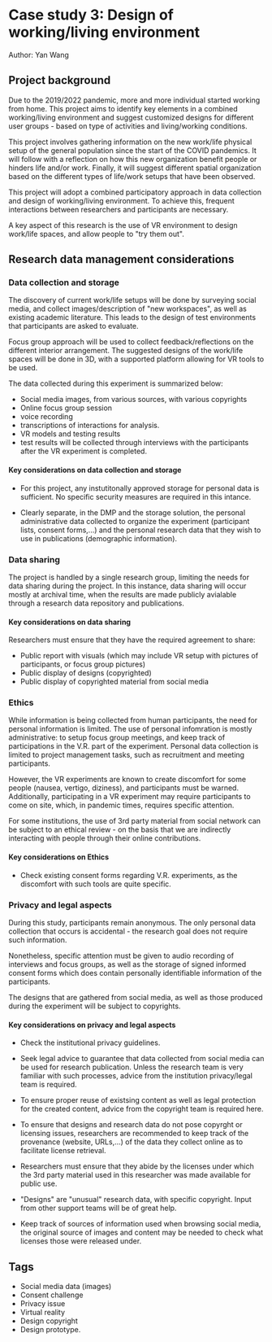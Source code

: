 # Case study 3: Design of working/living environment 

Author: Yan Wang 

## Project background

Due to the 2019/2022 pandemic, more and more individual started working from home. This project aims to identify key elements in a combined working/living environment and suggest customized designs for different user groups - based on type of activities and living/working conditions.



This project involves gathering information on the new work/life physical setup of the general population since the start of the COVID pandemics. It will follow with a reflection on how this new organization benefit people or hinders life and/or work. Finally, it will suggest different spatial organization based on the different types of life/work setups that have been observed.

This project will adopt a combined participatory approach in data collection and design of working/living environment. To achieve this, frequent interactions between researchers and participants are necessary.

A key aspect of this research is the use of VR environment to design work/life spaces, and allow people to "try them out". 

## Research data management considerations

### Data collection and storage

The discovery of current work/life setups will be done by surveying social media, and collect images/description of "new workspaces", as well as existing academic literature. This leads to the design of test environments that participants are asked to evaluate.

Focus group approach will be used to collect feedback/reflections on the different interior arrangement. The suggested designs of the work/life spaces will be done in 3D, with a supported platform allowing for VR tools to be used. 

The data collected during this experiment is summarized below:
- Social media images, from various sources, with various copyrights
- Online focus group session
-   voice recording
-   transcriptions of interactions for analysis.
- VR models and testing results
-  test results will be collected through interviews with the participants after the VR experiment is completed.

#### Key considerations on data collection and storage

- For this project, any instutitonally approved storage for personal data is sufficient. No specific security measures are required in this intance. 

- Clearly separate, in the DMP and the storage solution, the personal administrative data collected to organize the experiment (participant lists, consent forms,...) and the personal research data that they wish to use in publications (demographic information).

### Data sharing

The project is handled by a single research group, limiting the needs for data sharing during the project. In this instance, data sharing will occur mostly at archival time, when the results are made publicly avialable through a research data repository and publications. 

#### Key considerations on data sharing

Researchers must ensure that they have the required agreement to share: 
- Public report with visuals (which may include VR setup with pictures of participants, or focus group pictures)
- Public display of designs (copyrighted)
- Public display of copyrighted material from social media

### Ethics 

While information is being collected from human participants, the need for personal information is limited. The use of personal infomration is mostly administrative: to setup focus group meetings, and keep track of participations in the V.R. part of the experiment. Personal data collection is limited to project management tasks, such as recruitment and meeting participants. 

However, the VR experiments are known to create discomfort for some people (nausea, vertigo, diziness), and participants must be warned. Additionally, participating in a VR experiment may require participants to come on site, which, in pandemic times, requires specific attention. 


For some institutions, the use of 3rd party material from social network can be subject to an ethical review - on the basis that we are indirectly interacting with people through their online contributions.  

#### Key considerations on Ethics

- Check existing consent forms regarding V.R. experiments, as the discomfort with such tools are quite specific.

### Privacy and legal aspects

During this study, participants remain anonymous. The only personal data collection that occurs is accidental - the research goal does not require such information.

Nonetheless, specific attention must be given to audio recording of interviews and focus groups, as well as the storage of signed informed consent forms which does contain personally identifiable information of the participants.

The designs that are gathered from social media, as well as those produced during the experiment will be subject to copyrights.

#### Key considerations on privacy and legal aspects

- Check the institutional privacy guidelines.

- Seek legal advice to guarantee that data collected from social media can be used for research publication. Unless the research team is very familiar with such processes, advice from the institution privacy/legal team is required. 

-  To ensure proper reuse of existsing content as well as legal protection for the created content, advice from the copyright team is required here.  

- To ensure that designs and research data do not pose copyrght or licensing issues, researchers are recommended to keep track of the provenance (website, URLs,...) of the data they collect online as to facilitate license retrieval. 

- Researchers must ensure that they abide by the licenses under which the 3rd party material used in this researcher was made available for public use.

- "Designs" are "unusual" research data, with specific copyright. Input from other support teams will be of great help.

- Keep track of sources of information used when browsing social media, the original source of images and content may be needed to check what licenses those were released under.


## Tags 
- Social media data (images)
- Consent challenge
- Privacy issue
- Virtual reality
- Design copyright
- Design prototype. 


